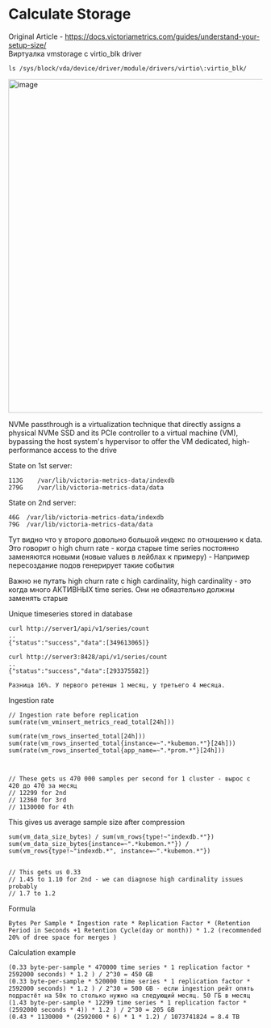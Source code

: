 # Calculate Storage
Original Article - https://docs.victoriametrics.com/guides/understand-your-setup-size/ <br>
Виртуалка vmstorage с virtio_blk driver <br>
```
ls /sys/block/vda/device/driver/module/drivers/virtio\:virtio_blk/
```

<img width="1890" height="660" alt="image" src="https://github.com/user-attachments/assets/ae24023f-8cd0-449a-af8d-0bb3a25ecb64" />

NVMe passthrough is a virtualization technique that directly assigns a physical NVMe SSD and its PCIe controller to a virtual machine (VM), bypassing the host system's hypervisor to offer the VM dedicated, high-performance access to the drive <br>

State on 1st server:
```
113G	/var/lib/victoria-metrics-data/indexdb
279G	/var/lib/victoria-metrics-data/data
```
State on 2nd server:
```
46G  /var/lib/victoria-metrics-data/indexdb
79G  /var/lib/victoria-metrics-data/data
```

Тут видно что у второго довольно большой индекс по отношению к data. Это говорит о high churn rate - когда старые time series постоянно заменяются новыми (новые values в лейблах к примеру) - Например пересоздание подов генерирует такие события <br>

Важно не путать high churn rate с high cardinality, high cardinality - это когда много АКТИВНЫХ time series. Они не обяазтельно должны заменять старые <br>

Unique timeseries stored in database
```
curl http://server1/api/v1/series/count
..
{"status":"success","data":[349613065]}

curl http://server3:8428/api/v1/series/count
..
{"status":"success","data":[293375582]}

Разница 16%. У первого ретеншн 1 месяц, у третьего 4 месяца. 
```
Ingestion rate
```
// Ingestion rate before replication
sum(rate(vm_vminsert_metrics_read_total[24h]))

sum(rate(vm_rows_inserted_total[24h]))
sum(rate(vm_rows_inserted_total{instance=~".*kubemon.*"}[24h]))
sum(rate(vm_rows_inserted_total{app_name=~".*prom.*"}[24h]))



// These gets us 470 000 samples per second for 1 cluster - вырос с 420 до 470 за месяц
// 12299 for 2nd
// 12360 for 3rd
// 1130000 for 4th
```
This gives us average sample size after compression
```
sum(vm_data_size_bytes) / sum(vm_rows{type!~"indexdb.*"})
sum(vm_data_size_bytes{instance=~".*kubemon.*"}) / sum(vm_rows{type!~"indexdb.*", instance=~".*kubemon.*"})


// This gets us 0.33
// 1.45 to 1.10 for 2nd - we can diagnose high cardinality issues probably
// 1.7 to 1.2
```
Formula
```
Bytes Per Sample * Ingestion rate * Replication Factor * (Retention Period in Seconds +1 Retention Cycle(day or month)) * 1.2 (recommended 20% of dree space for merges ) 
```
Calculation example
```
(0.33 byte-per-sample * 470000 time series * 1 replication factor * 2592000 seconds) * 1.2 ) / 2^30 = 450 GB
(0.33 byte-per-sample * 520000 time series * 1 replication factor * 2592000 seconds) * 1.2 ) / 2^30 = 500 GB - если ingestion рейт опять подрастёт на 50к то столько нужно на следующий месяц. 50 ГБ в месяц
(1.43 byte-per-sample * 12299 time series * 1 replication factor * (2592000 seconds * 4)) * 1.2 ) / 2^30 = 205 GB
(0.43 * 1130000 * (2592000 * 6) * 1 * 1.2) / 1073741824 = 8.4 TB
```

